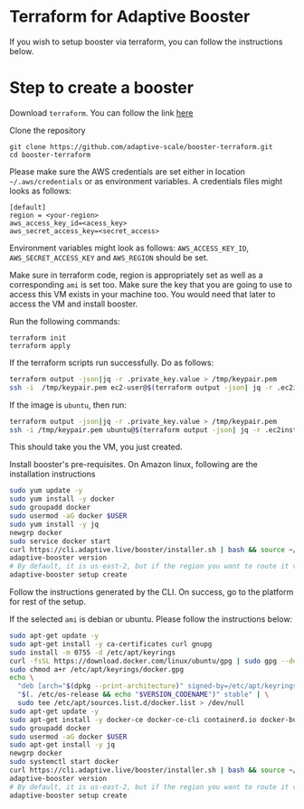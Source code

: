 # Terraform for Adaptive Booster 

If you wish to setup booster via terraform, you can follow the instructions below.

# Step to create a booster

Download `terraform`. You can follow the link [here](https://developer.hashicorp.com/terraform/downloads)

Clone the repository
```azure
git clone https://github.com/adaptive-scale/booster-terraform.git
cd booster-terraform
```

Please make sure the AWS credentials are set either in location `~/.aws/credentials` or as environment variables.
A credentials files might looks as follows:
```azure
[default]
region = <your-region>
aws_access_key_id=<acess_key>
aws_secret_access_key=<secret_access>
```

Environment variables might look as follows:
`AWS_ACCESS_KEY_ID`, `AWS_SECRET_ACCESS_KEY` and `AWS_REGION` should be set.

Make sure in terraform code, region is appropriately set as well as a corresponding `ami` is set too.
Make sure the key that you are going to use to access this VM exists in your machine too. You would need that later to access the VM and install booster.

Run the following commands:

```azure
terraform init 
terraform apply
```

If the terraform scripts run successfully. Do as follows:

```bash
terraform output -json|jq -r .private_key.value > /tmp/keypair.pem
ssh -i  /tmp/keypair.pem ec2-user@$(terraform output -json| jq -r .ec2instance.value)
```

If the image is `ubuntu`, then run:
```bash
terraform output -json|jq -r .private_key.value > /tmp/keypair.pem
ssh -i /tmp/keypair.pem ubuntu@$(terraform output -json| jq -r .ec2instance.value)
```

This should take you the VM, you just created.

Install booster's pre-requisites. On Amazon linux, following are the installation instructions
```bash
sudo yum update -y
sudo yum install -y docker
sudo groupadd docker
sudo usermod -aG docker $USER
sudo yum install -y jq
newgrp docker
sudo service docker start
curl https://cli.adaptive.live/booster/installer.sh | bash && source ~/.profile
adaptive-booster version
# By default, it is us-east-2, but if the region you want to route it via is ap-south-1, use this - `adaptive-booster setup create --region ap-south-1`
adaptive-booster setup create 
```

Follow the instructions generated by the CLI. On success, go to the platform for rest of the setup. 

If the selected `ami` is debian or ubuntu. Please follow the instructions below:

```bash
sudo apt-get update -y
sudo apt-get install -y ca-certificates curl gnupg
sudo install -m 0755 -d /etc/apt/keyrings
curl -fsSL https://download.docker.com/linux/ubuntu/gpg | sudo gpg --dearmor -o /etc/apt/keyrings/docker.gpg
sudo chmod a+r /etc/apt/keyrings/docker.gpg
echo \
  "deb [arch="$(dpkg --print-architecture)" signed-by=/etc/apt/keyrings/docker.gpg] https://download.docker.com/linux/ubuntu \
  "$(. /etc/os-release && echo "$VERSION_CODENAME")" stable" | \
  sudo tee /etc/apt/sources.list.d/docker.list > /dev/null
sudo apt-get update -y
sudo apt-get install -y docker-ce docker-ce-cli containerd.io docker-buildx-plugin docker-compose-plugin
sudo groupadd docker
sudo usermod -aG docker $USER
sudo apt-get install -y jq
newgrp docker
sudo systemctl start docker
curl https://cli.adaptive.live/booster/installer.sh | bash && source ~/.profile
adaptive-booster version
# By default, it is us-east-2, but if the region you want to route it via is ap-south-1, use this - `adaptive-booster setup create --region ap-south-1`
adaptive-booster setup create 
```
